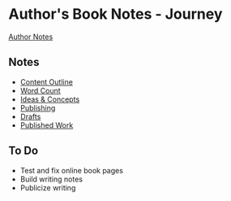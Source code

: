 # Author's Book Notes - Journey

[Author Notes](../writing/Index)

## Notes

* [Content Outline](Outline.ol)
* [Word Count](Words.ol)
* [Ideas & Concepts](Ideas)
* [Publishing](Publishing)
* [Drafts](Drafts)
* [Published Work](https://seamansguide.com/book/4)

## To Do

* Test and fix online book pages
* Build writing notes
* Publicize writing

